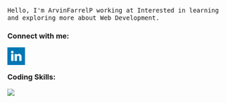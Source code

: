 <p>
  <samp>
    Hello, I'm ArvinFarrelP working at Interested in learning and exploring more about Web Development. 
  </samp>
</p>

### Connect with me:
<a href="https://www.linkedin.com/mwlite/in/arvin-farrel-pramuditya-477301233">
  <img align="left" alt="ArvinFarrelP Linkdin" width="40px" src="https://raw.githubusercontent.com/edent/SuperTinyIcons/099dc12b59179d07d534069bc8551718f786d91a/images/svg/linkedin.svg" />
</a><br></br>


### Coding Skills:
<p align="left"> <!--left,center-->
  <a href="https://skillicons.dev">
    <img src="https://skillicons.dev/icons?i=html,css,bootstrap,cpp"/>
  </a>
</p><br></br>


